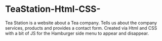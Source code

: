 # TeaStation-Html-CSS-
Tea Station is a website about a Tea company. Tells us about the company services, products and provides a contact form. Created via Html and CSS with a bit of JS for the Hamburger side menu to appear and disappear.

